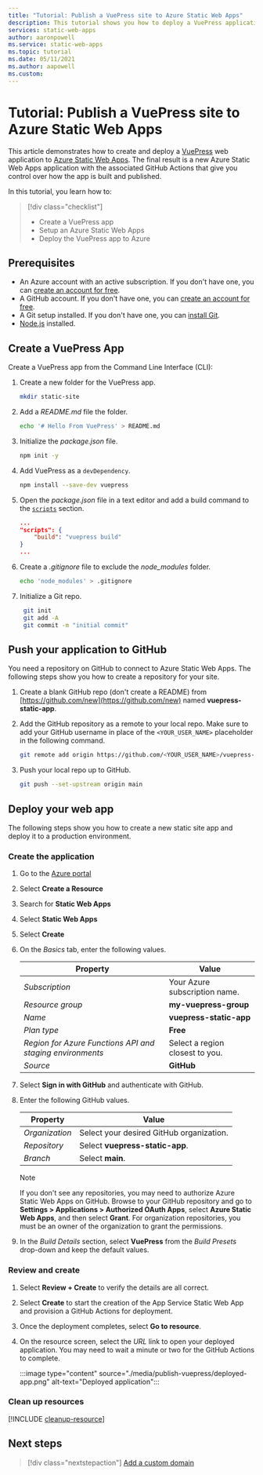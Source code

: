 ```yaml
---
title: "Tutorial: Publish a VuePress site to Azure Static Web Apps"
description: This tutorial shows you how to deploy a VuePress application to Azure Static Web Apps.
services: static-web-apps
author: aaronpowell
ms.service: static-web-apps
ms.topic: tutorial
ms.date: 05/11/2021
ms.author: aapowell
ms.custom:
---
```


# Tutorial: Publish a VuePress site to Azure Static Web Apps

This article demonstrates how to create and deploy a [VuePress](https://vuepress.vuejs.org/) web application to [Azure Static Web Apps](overview.md). The final result is a new Azure Static Web Apps application with the associated GitHub Actions that give you control over how the app is built and published.

In this tutorial, you learn how to:

> [!div class="checklist"]
>
> - Create a VuePress app
> - Setup an Azure Static Web Apps
> - Deploy the VuePress app to Azure

## Prerequisites

- An Azure account with an active subscription. If you don't have one, you can [create an account for free](https://azure.microsoft.com/free/).
- A GitHub account. If you don't have one, you can [create an account for free](https://github.com/join).
- A Git setup installed. If you don't have one, you can [install Git](https://www.git-scm.com/downloads). 
- [Node.js](https://nodejs.org) installed.

## Create a VuePress App

Create a VuePress app from the Command Line Interface (CLI):

1. Create a new folder for the VuePress app.

   ```bash
   mkdir static-site
   ```

1. Add a _README.md_ file the folder.

   ```bash
   echo '# Hello From VuePress' > README.md
   ```

1. Initialize the _package.json_ file.

   ```bash
   npm init -y
   ```

1. Add VuePress as a `devDependency`.

   ```bash
   npm install --save-dev vuepress
   ```

1. Open the _package.json_ file in a text editor and add a build command to the [`scripts`](https://docs.npmjs.com/cli-commands/run-script.html) section.

   ```json
   ...
   "scripts": {
       "build": "vuepress build"
   }
   ...
   ```

1. Create a _.gitignore_ file to exclude the _node\_modules_ folder.

    ```bash
    echo 'node_modules' > .gitignore
    ```

1. Initialize a Git repo.

   ```bash
    git init
    git add -A
    git commit -m "initial commit"
   ```

## Push your application to GitHub

You need a repository on GitHub to connect to Azure Static Web Apps. The following steps show you how to create a repository for your site.

1. Create a blank GitHub repo (don't create a README) from [https://github.com/new](https://github.com/new) named **vuepress-static-app**.

1. Add the GitHub repository as a remote to your local repo. Make sure to add your GitHub username in place of the `<YOUR_USER_NAME>` placeholder in the following command.

   ```bash
   git remote add origin https://github.com/<YOUR_USER_NAME>/vuepress-static-app
   ```

1. Push your local repo up to GitHub.

   ```bash
   git push --set-upstream origin main
   ```

## Deploy your web app

The following steps show you how to create a new static site app and deploy it to a production environment.

### Create the application

1. Go to the [Azure portal](https://portal.azure.com)
1. Select **Create a Resource**
1. Search for **Static Web Apps**
1. Select **Static Web Apps**
1. Select **Create**
1. On the _Basics_ tab, enter the following values.

    | Property | Value |
    | --- | --- |
    | _Subscription_ | Your Azure subscription name. |
    | _Resource group_ | **my-vuepress-group**  |
    | _Name_ | **vuepress-static-app** |
    | _Plan type_ | **Free** |
    | _Region for Azure Functions API and staging environments_ | Select a region closest to you. |
    | _Source_ | **GitHub** |

1. Select **Sign in with GitHub** and authenticate with GitHub.

1. Enter the following GitHub values.

    | Property | Value |
    | --- | --- |
    | _Organization_ | Select your desired GitHub organization. |
    | _Repository_ | Select **vuepress-static-app**. |
    | _Branch_ | Select **main**. |

    > [!NOTE]
    > If you don't see any repositories, you may need to authorize Azure Static Web Apps on GitHub.
    > Browse to your GitHub repository and go to **Settings > Applications > Authorized OAuth Apps**, select **Azure Static Web Apps**, and then select **Grant**. For organization repositories, you must be an owner of the organization to grant the permissions.

1. In the _Build Details_ section, select **VuePress** from the _Build Presets_ drop-down and keep the default values.

### Review and create

1. Select **Review + Create** to verify the details are all correct.

2. Select **Create** to start the creation of the App Service Static Web App and provision a GitHub Actions for deployment.

3. Once the deployment completes, select **Go to resource**.

4. On the resource screen, select the _URL_ link to open your deployed application. You may need to wait a minute or two for the GitHub Actions to complete.

   :::image type="content" source="./media/publish-vuepress/deployed-app.png" alt-text="Deployed application":::

### Clean up resources

[!INCLUDE [cleanup-resource](../../includes/static-web-apps-cleanup-resource.md)]

## Next steps

> [!div class="nextstepaction"]
> [Add a custom domain](custom-domain.md)

